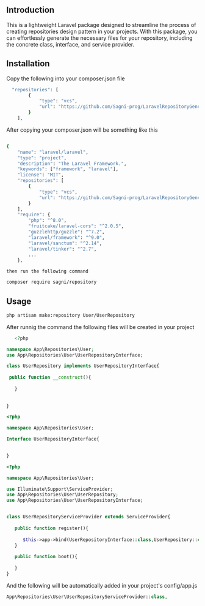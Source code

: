 Introduction
------------
This is a lightweight Laravel package designed to streamline the process of creating repositories design pattern in your projects. With this package, you can effortlessly generate the necessary files for your repository, including the concrete class, interface, and service provider.

Installation
------------
Copy the following into your composer.json file
```bash
  "repositories": [
        {
            "type": "vcs",
            "url": "https://github.com/Sagni-prog/LaravelRepositoryGenetator.git"
        }
    ],
```

After copying your composer.json will be something like this
```bash

{
    "name": "laravel/laravel",
    "type": "project",
    "description": "The Laravel Framework.",
    "keywords": ["framework", "laravel"],
    "license": "MIT",
    "repositories": [
        {
            "type": "vcs",
            "url": "https://github.com/Sagni-prog/LaravelRepositoryGenetator.git"
        }
    ],
    "require": {
        "php": "^8.0",
        "fruitcake/laravel-cors": "^2.0.5",
        "guzzlehttp/guzzle": "^7.2",
        "laravel/framework": "^9.0",
        "laravel/sanctum": "^2.14",
        "laravel/tinker": "^2.7",
        ...
    },
```
    
    then run the following command
    
```bash
composer require sagni/repository
```

Usage
----------------
```bash
php artisan make:repository User/UserRepository
```

After runnig the command the following files will be created in your project 

```php
   <?php

namespace App\Repositories\User;
use App\Repositories\User\UserRepositoryInterface;

class UserRepository implements UserRepositoryInterface{
 
 public function __construct(){
     
   }
   
   
}
```

```php
<?php

namespace App\Repositories\User;

Interface UserRepositoryInterface{

  
}
```

```php
<?php

namespace App\Repositories\User;

use Illuminate\Support\ServiceProvider;
use App\Repositories\User\UserRepository;
use App\Repositories\User\UserRepositoryInterface;


class UserRepositoryServiceProvider extends ServiceProvider{
   
   public function register(){
   
      $this->app->bind(UserRepositoryInterface::class,UserRepository::class);
   }
   
   public function boot(){
   
   }
}
```
And the following will be automatically added in your project's config/app.js

```php
App\Repositories\User\UserRepositoryServiceProvider::class,
```
